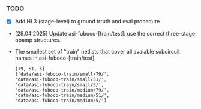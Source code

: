 ### TODO

- [x] Add HL3 (stage-level) to ground trruth and eval procedure
- [29.04.2025] Update asi-fuboco-[train/test]: use the correct three-stage opamp structures.

- The smallest set of "train" netlists that cover all avaiable subcircuit names in asi-fuboco-[train/test].
    ```
    [79, 51, 5]
    ['data/asi-fuboco-train/small/79/', 
    'data/asi-fuboco-train/small/51/', 
    'data/asi-fuboco-train/small/5/', 
    'data/asi-fuboco-train/medium/79/', 
    'data/asi-fuboco-train/medium/51/', 
    'data/asi-fuboco-train/medium/5/']
    ```